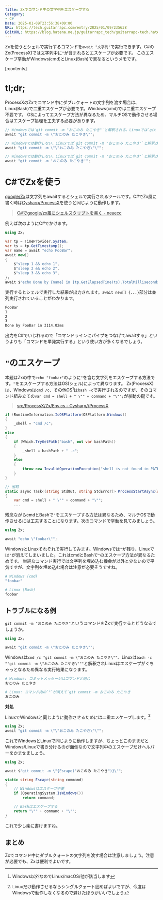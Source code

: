 ```yaml
---
Title: Zxでコマンド中の文字列をエスケープする
Category:
- C#
Date: 2025-01-09T23:56:38+09:00
URL: https://tech.guitarrapc.com/entry/2025/01/09/235638
EditURL: https://blog.hatena.ne.jp/guitarrapc_tech/guitarrapc-tech.hatenablog.com/atom/entry/6802418398318828318
---
```


Zxを使うとシェルで実行するコマンドを`await "文字列"`で実行できます。C#のZx(ProcessX)では文字列中に`"`が含まれるとエスケープが必要です。
このエスケープ挙動がWindows(cmd)とLinux(Bash)で異なるというメモです。

[:contents]

# tl;dr;

ProcessXのZxでコマンド中にダブルクォートの文字列を渡す場合は、Linux(Bash)で二重エスケープが必要です。Windows(cmd)では二重エスケープ不要です。
OSによってエスケープ方法が異なるため、マルチOSで動作させる場合はエスケープ処理を工夫する必要があります。

```cs
// Windowsでは`git commit -m "おこのみ たこやき"`と解釈される、Linuxでは`git commit -m おこのみ`と解釈される。
await "git commit -m \"おこのみ たこやき\"";

// Windowsでは動作しない、Linuxでは`git commit -m "おこのみ たこやき"`と解釈される。
await "git commit -m \"\"おこのみ たこやき\"\"";

// Windowsでは動作しない、Linuxでは`git commit -m 'おこのみ たこやき'`と解釈される。
await "git commit -m 'おこのみ たこやき'";
```

# C#でZxを使う

[google/Zx](https://github.com/google/zx)は文字列をawaitするとシェルで実行されるツールです。C#でZx風に書く時は[Cysharp/ProcessX](https://github.com/Cysharp/ProcessX)を使うと同じように動作します。

> [C#でgoogle/zx風にシェルスクリプトを書く - neuecc](https://neue.cc/2021/08/23_602.html)

例えば次のようにC#でかけます。

```cs
using Zx;

var tp = TimeProvider.System;
var ts = tp.GetTimestamp();
var name = await "echo FooBar";
await new[]
{
    $"sleep 1 && echo 1",
    $"sleep 2 && echo 2",
    $"sleep 3 && echo 3",
};
await $"echo Done by {name} in {tp.GetElapsedTime(ts).TotalMilliseconds}ms";
```

実行するとシェルで実行した結果が出力されます。`await new[] {...}`部分は並列実行されていることがわかります。

```sh
FooBar
1
2
3
Done by FooBar in 3114.02ms
```

出力をC#でいじれるので「コマンドラインにパイプをつなげてawaitする」というよりも「コマンドを単発実行する」という使い方が多くなるでしょう。

# `"`のエスケープ

本題はZxの中で`echo "foobar"`のように`"`を含む文字列をエスケープする方法です。`"`をエスケープする方法はOS(シェル)によって異なります。
Zx(ProcessX)は、Windowsは`cmd /c`、その他OS[^1]は`bash -c`で実行されるのですが、そのコマンド組み立ての`var cmd = shell + " \"" + command + "\"";`が挙動の鍵です。

> [src/ProcessX/Zx/Env.cs - Cysharp//ProcessX](https://github.com/Cysharp/ProcessX/blob/c700b2dbcfce2cdbfba4aa7ea43e46322756ccc2/src/ProcessX/Zx/Env.cs#L23-L38)

```cs
if (RuntimeInformation.IsOSPlatform(OSPlatform.Windows))
{
    _shell = "cmd /c";
}
else
{
    if (Which.TryGetPath("bash", out var bashPath))
    {
        _shell = bashPath + " -c";
    }
    else
    {
        throw new InvalidOperationException("shell is not found in PATH, set Env.shell manually.");
    }
}

// 省略
static async Task<(string StdOut, string StdError)> ProcessStartAsync(string command, CancellationToken cancellationToken, bool forceSilcent = false)
{
    var cmd = shell + " \"" + command + "\"";
    ...
```

残念ながらcmdとBashで`"`をエスケープする方法は異なるため、マルチOSで動作させるには工夫することになります。次のコマンドで挙動を見てみましょう。

```cs
using Zx;

await "echo \"foobar\"";
```

WindowsとLinuxそれぞれで実行してみます。Windowsでは`"`が残り、Linuxでは`"`が消えてしまいました。これはcmdとBashで`"`のエスケープ方法が異なるためです。
単純なコマンド実行では文字列を埋め込む機会が以外と少ないので平気ですが、文字列を埋め込む場合は注意が必要そうですね。

```sh
# Windows (cmd)
"foobar"

# Linux (Bash)
foobar
```

## トラブルになる例

`git commit -m "おこのみ たこやき"`というコマンドをZxで実行するとどうなるでしょうか。

```cs
using Zx;

await "git commit -m \"おこのみ たこやき\"";
```

Windowsは`cmd /c "git commit -m \"おこのみ たこやき\""`、Linuxは`bash -c ""git commit -m \"おこのみ たこやき\"""`と解釈されLinuxはエスケープがぐちゃっとなるため異なる実行結果になります。

```sh
# Windows: コミットメッセージはコマンドと同じ
おこのみ たこやき

# Linux: コマンド内の`"`が消えて`git commit -m おこのみ たこやき
おこのみ
```

**対処**

LinuxでWindowsと同じように動作させるためには二重エスケープします。[^2]

```cs
using Zx;
await "git commit -m \"\"おこのみ たこやき\"\"";
```

これでWindowsとLinuxで同じように動作しますが、ちょっとこのままだとWindows/Linuxで書き分けるのが面倒なので文字列中のエスケープだけヘルパーをかませましょう。

```cs
using Zx;

await $"git commit -m \"{Escape("おこのみ たこやき")}\"";

static string Escape(string command)
{
    // Windowsはエスケープ不要
    if (OperatingSystem.IsWindows())
        return command;

    // Bashはエスケープする
    return "\"" + command + "\"";
}
```

これで少し楽に書けますね。

## まとめ

Zxでコマンド中にダブルクォートの文字列を渡す場合は注意しましょう。注意が必要でも、Zxは便利でよいです。


[^1]: Windows以外なのでLinux/macOS/他が該当します
[^2]: Linuxだけ動作させるならシングルクォート囲めばよいですが、今度はWindowsで動作しなくなるので避けたほうがいいでしょう
